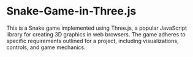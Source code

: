 # Snake-Game-in-Three.js
This is a Snake game implemented using Three.js, a popular JavaScript library for creating 3D graphics in web browsers. The game adheres to specific requirements outlined for a project, including visualizations, controls, and game mechanics.
